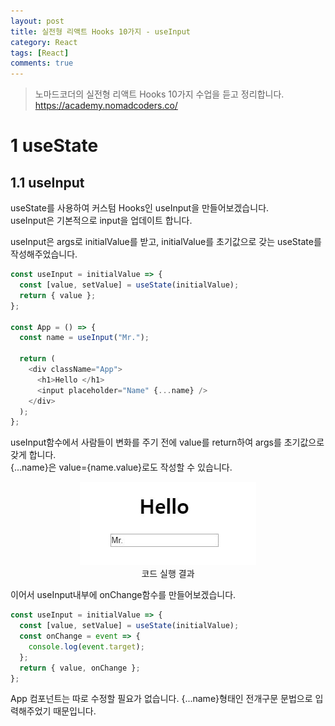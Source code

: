 ```yaml
---
layout: post
title: 실전형 리액트 Hooks 10가지 - useInput
category: React
tags: [React]
comments: true
---
```


> 노마드코더의 실전형 리액트 Hooks 10가지 수업을 듣고 정리합니다. <https://academy.nomadcoders.co/>

# 1 useState

## 1.1 useInput

useState를 사용하여 커스텀 Hooks인 useInput을 만들어보겠습니다.  
useInput은 기본적으로 input을 업데이트 합니다.  
  
useInput은 args로 initialValue를 받고, initialValue를 초기값으로 갖는 useState를 작성해주었습니다.

```javascript
const useInput = initialValue => {
  const [value, setValue] = useState(initialValue);
  return { value };
};

const App = () => {
  const name = useInput("Mr.");

  return (
    <div className="App">
      <h1>Hello </h1>
      <input placeholder="Name" {...name} />
    </div>
  );
};
```
useInput함수에서 사람들이 변화를 주기 전에 value를 return하여 args를 초기값으로 갖게 합니다.  
{...name}은 value={name.value}로도 작성할 수 있습니다.

<center>
<figure>
<img src="/assets/post-img/react/hooks/nomad_react_hooks_1.jpg" alt="">
<figcaption>코드 실행 결과</figcaption>
</figure>
</center>

이어서 useInput내부에 onChange함수를 만들어보겠습니다.

```javascript
const useInput = initialValue => {
  const [value, setValue] = useState(initialValue);
  const onChange = event => {
    console.log(event.target);
  };
  return { value, onChange };
};
```
App 컴포넌트는 따로 수정할 필요가 없습니다. {...name}형태인 전개구문 문법으로 입력해주었기 때문입니다.

<!-- ## 1.2 useInput part Two



다른 fucntion에서 event를 처리할 수 있음 -->